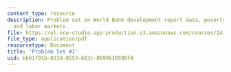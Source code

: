 ```yaml
---
content_type: resource
description: Problem set on World Bank development report data, poverty, nutrition,
  and labor markets.
file: https://ol-ocw-studio-app-production.s3.amazonaws.com/courses/14-74-foundations-of-development-policy-spring-2009/bb61f91b033d8553603c0699610590f4_MIT14_74s09_pset01.pdf
file_type: application/pdf
resourcetype: Document
title: 'Problem Set #1'
uid: bb61f91b-033d-8553-603c-0699610590f4
---
```

